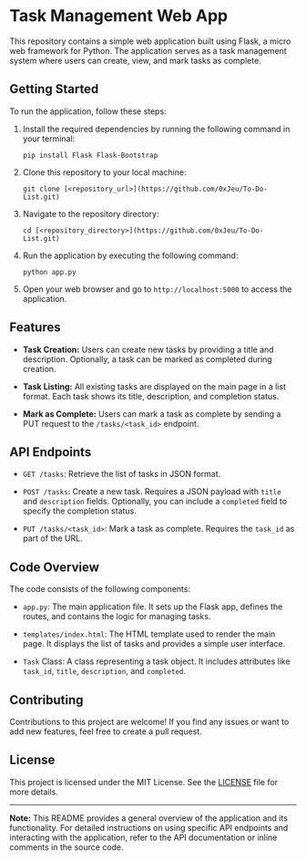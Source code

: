 # Task Management Web App

This repository contains a simple web application built using Flask, a micro web framework for Python. The application serves as a task management system where users can create, view, and mark tasks as complete.

## Getting Started

To run the application, follow these steps:

1. Install the required dependencies by running the following command in your terminal:
   ```
   pip install Flask Flask-Bootstrap
   ```

2. Clone this repository to your local machine:
   ```
   git clone [<repository_url>](https://github.com/0xJeu/To-Do-List.git)
   ```

3. Navigate to the repository directory:
   ```
   cd [<repository_directory>](https://github.com/0xJeu/To-Do-List.git)
   ```

4. Run the application by executing the following command:
   ```
   python app.py
   ```

5. Open your web browser and go to `http://localhost:5000` to access the application.

## Features

- **Task Creation:** Users can create new tasks by providing a title and description. Optionally, a task can be marked as completed during creation.

- **Task Listing:** All existing tasks are displayed on the main page in a list format. Each task shows its title, description, and completion status.

- **Mark as Complete:** Users can mark a task as complete by sending a PUT request to the `/tasks/<task_id>` endpoint.

## API Endpoints

- `GET /tasks`: Retrieve the list of tasks in JSON format.

- `POST /tasks`: Create a new task. Requires a JSON payload with `title` and `description` fields. Optionally, you can include a `completed` field to specify the completion status.

- `PUT /tasks/<task_id>`: Mark a task as complete. Requires the `task_id` as part of the URL.

## Code Overview

The code consists of the following components:

- `app.py`: The main application file. It sets up the Flask app, defines the routes, and contains the logic for managing tasks.

- `templates/index.html`: The HTML template used to render the main page. It displays the list of tasks and provides a simple user interface.

- `Task` Class: A class representing a task object. It includes attributes like `task_id`, `title`, `description`, and `completed`.

## Contributing

Contributions to this project are welcome! If you find any issues or want to add new features, feel free to create a pull request.

## License

This project is licensed under the MIT License. See the [LICENSE](LICENSE) file for more details.

---

**Note:** This README provides a general overview of the application and its functionality. For detailed instructions on using specific API endpoints and interacting with the application, refer to the API documentation or inline comments in the source code.
